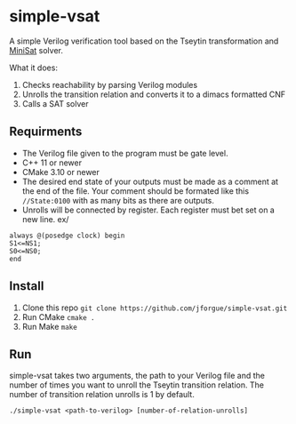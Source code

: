# simple-vsat

A simple Verilog verification tool based on the Tseytin transformation and [MiniSat](minisat.se) solver.

What it does:
1. Checks reachability by parsing Verilog modules
2. Unrolls the transition relation and converts it to a dimacs formatted CNF
3. Calls a SAT solver

## Requirments

- The Verilog file given to the program must be gate level.
- C++ 11 or newer
- CMake 3.10 or newer
- The desired end state of your outputs must be made as a comment at the end of the file. Your comment should be formated like this `//State:0100` with as many bits as there are outputs.
- Unrolls will be connected by register. Each register must bet set on a new line. ex/
```   
always @(posedge clock) begin
S1<=NS1;
S0<=NS0;
end
```

## Install

1. Clone this repo `git clone https://github.com/jforgue/simple-vsat.git`
2. Run CMake `cmake .`
3. Run Make `make`

## Run

simple-vsat takes two arguments, the path to your Verilog file and the number of times you want to unroll the Tseytin transition relation. The number of transition relation unrolls is 1 by default.

    ./simple-vsat <path-to-verilog> [number-of-relation-unrolls]
